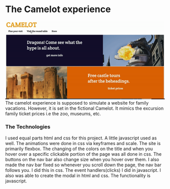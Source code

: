 # The Camelot experience
![](img/website.gif)
The camelot experience is supposed to simulate a website for family vacations. However, it is set in the fictional Camelot. 
It mimics the excursion family ticket prices i.e the zoo, museums, etc. 
### The Technologies
I used equal parts html and css for this project. A little javascript used as well. The animations were done in css via keyframes and scale. The site is primarily flexbox.
The changing of the colors on the title and when you hover over a specific clickable portion of the page was all done in css. The buttons on the nav bar also change size when you hover over them. 
I also made the nav bar fixed so whenever you scroll down the page, the nav bar follows you. I did this in css.
The event handlers(clicks) I did in javascript. I also was able to create the modal in html and css. The functionality is javascript.
